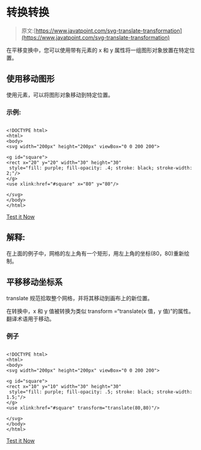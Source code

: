 # 转换转换

> 原文:[https://www.javatpoint.com/svg-translate-transformation](https://www.javatpoint.com/svg-translate-transformation)

在平移变换中，您可以使用带有<use>元素的 x 和 y 属性将一组图形对象放置在特定位置。</use>

## 使用移动图形

使用<use>元素，可以将图形对象移动到特定位置。</use>

### 示例:

```

<!DOCTYPE html>
<html>
<body>
<svg width="200px" height="200px" viewBox="0 0 200 200">

<g id="square">
<rect x="20" y="20" width="30" height="30"
 style="fill: purple; fill-opacity: .4; stroke: black; stroke-width: 2;"/>
</g>
<use xlink:href="#square" x="80" y="80"/>

</svg>
</body>
</html>

```

[Test it Now](https://www.javatpoint.com/oprweb/test.jsp?filename=svgtranslatetransformation)

## 解释:

在上面的例子中，网格的左上角有一个矩形，用左上角的坐标(80，80)重新绘制。

## 平移移动坐标系

translate 规范拾取整个网格，并将其移动到画布上的新位置。

在转换中，x 和 y 值被转换为类似 transform =“translate(x 值，y 值)”的属性。翻译术语用于移动。

### 例子

```

<!DOCTYPE html>
<html>
<body>
<svg width="200px" height="200px" viewBox="0 0 200 200">

<g id="square">
<rect x="10" y="10" width="30" height="30" 
 style="fill: purple; fill-opacity: .5; stroke: black; stroke-width: 1.5;"/>
</g>
<use xlink:href="#square" transform="translate(80,80)"/>

</svg>
</body>
</html>

```

[Test it Now](https://www.javatpoint.com/oprweb/test.jsp?filename=svgtranslatetransformation1)